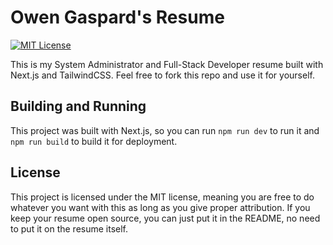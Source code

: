 # Owen Gaspard's Resume
[![MIT License](https://img.shields.io/badge/License-MIT-green.svg)](https://choosealicense.com/licenses/mit/)

This is my System Administrator and Full-Stack Developer resume built with Next.js and TailwindCSS. Feel free to fork this repo and use it for yourself.

## Building and Running
This project was built with Next.js, so you can run `npm run dev` to run it and `npm run build` to build it for deployment.

## License
This project is licensed under the MIT license, meaning you are free to do whatever you want with this as long as you give proper attribution. If you keep your resume open source, you can just put it in the README, no need to put it on the resume itself.
